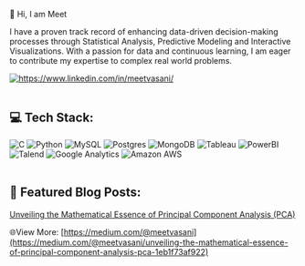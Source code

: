 👋 Hi, I am Meet

I have a proven track record of enhancing data-driven decision-making processes through Statistical Analysis, Predictive Modeling and Interactive Visualizations. With a passion for data and continuous learning, I am eager to contribute my expertise to complex real world problems.</br>

<a href="https://www.linkedin.com/in/meetvasani/" target="blank"><img align="center" src="https://img.shields.io/badge/LinkedIn-0077B5?style=for-the-badge&logo=linkedin&logoColor=white" alt="https://www.linkedin.com/in/meetvasani/" /></a></br></br>

## 💻 Tech Stack:
![C](https://img.shields.io/badge/c-%2300599C.svg?style=for-the-badge&logo=c&logoColor=white)
![Python](https://img.shields.io/badge/python-3670A0?style=for-the-badge&logo=python&logoColor=ffdd54)
![MySQL](https://img.shields.io/badge/mysql-4479A1.svg?style=for-the-badge&logo=mysql&logoColor=white)
![Postgres](https://img.shields.io/badge/postgres-%23316192.svg?style=for-the-badge&logo=postgresql&logoColor=white) 
![MongoDB](https://img.shields.io/badge/MongoDB-%234ea94b.svg?style=for-the-badge&logo=mongodb&logoColor=white) 
![Tableau](https://img.shields.io/badge/Tableau-E97627?style=for-the-badge&logo=Tableau&logoColor=white) 
![PowerBI](https://img.shields.io/badge/PowerBI-F2C811?style=for-the-badge&logo=Power%20BI&logoColor=white) 
![Talend](https://img.shields.io/badge/Talend-FF6D70?style=for-the-badge&logo=Talend&logoColor=white) 
![Google Analytics](https://img.shields.io/badge/Google%20Analytics-E37400?style=for-the-badge&logo=google%20analytics&logoColor=white)
![Amazon AWS](https://img.shields.io/badge/Amazon_AWS-FF9900?style=for-the-badge&logo=amazonaws&logoColor=white) 
</br></br>

## 📝 Featured Blog Posts:

[Unveiling the Mathematical Essence of Principal Component Analysis (PCA)](https://medium.com/@meetvasani/unveiling-the-mathematical-essence-of-principal-component-analysis-pca-1eb1f73af922)

🌐View More: [https://medium.com/@meetvasani](https://medium.com/@meetvasani/unveiling-the-mathematical-essence-of-principal-component-analysis-pca-1eb1f73af922)

